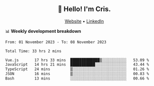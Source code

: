 
<h2 align="center">👋 Hello! I'm Cris.</h2>
<p align="center">
  <a href="https://www.criscunas.dev">Website</a> •
  <a href="https://www.linkedin.com/in/cristophercunas/">LinkedIn</a> 
</p>


📊 **Weekly development breakdown**
<!--START_SECTION:waka-->

```txt
From: 01 November 2023 - To: 08 November 2023

Total Time: 33 hrs 2 mins

Vue.js       17 hrs 33 mins  █████████████▒░░░░░░░░░░░   53.09 %
JavaScript   14 hrs 21 mins  ███████████░░░░░░░░░░░░░░   43.44 %
TypeScript   24 mins         ▒░░░░░░░░░░░░░░░░░░░░░░░░   01.26 %
JSON         16 mins         ▒░░░░░░░░░░░░░░░░░░░░░░░░   00.83 %
Bash         13 mins         ░░░░░░░░░░░░░░░░░░░░░░░░░   00.66 %
```

<!--END_SECTION:waka-->
